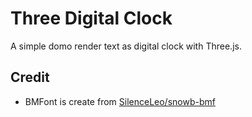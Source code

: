 # Three Digital Clock

A simple domo render text as digital clock with Three.js.

## Credit

- BMFont is create from [SilenceLeo/snowb-bmf](https://github.com/SilenceLeo/snowb-bmf)
